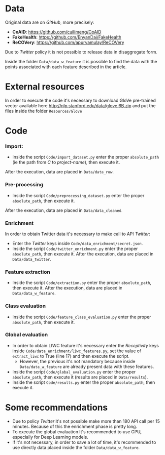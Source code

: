 # Data

Original data are on _GitHub_, more precisely:
- **CoAID**: https://github.com/cuilimeng/CoAID
- **FakeHealth**: https://github.com/EnyanDai/FakeHealth
- **ReCOVery**: https://github.com/apurvamulay/ReCOVery

Due to _Twitter_ policy it is not possible to release data in disaggregate form.

Inside the folder `Data/data_w_feature` it is possible to find the data with the points associated with each feature described in the article.



# External resources
In order to execute the code it's necessary to download GloVe pre-trained vector available here http://nlp.stanford.edu/data/glove.6B.zip and put the files inside the folder ```Resources/Glove```



# Code

### Import:
- Inside the script ```Code/import_dataset.py``` enter the proper ```absolute_path``` (ie the path from _C_ to _project-name_), then execute it.

After the execution, data are placed in `Data/data_row`.

### Pre-processing
- Inside the script ```Code/preprocessing_dataset.py``` enter the proper ```absolute_path```, then execute it.

After the execution, data are placed in `Data/data_cleaned`.

### Enrichment

In order to obtain Twitter data it's necessary to make call to API _Twitter_:
- Enter the _Twitter_ keys  inside `Code/data_enrichment/secret.json`.
- Inside the script ```Code/twitter_enrichment.py``` enter the proper ```absolute_path```, then execute it.
After the execution, data are placed in `Data/data_twitter`.

### Feature extraction

- Inside the script ```Code/extraction.py``` enter the proper ```absolute_path```, then execute it.
After the execution, data are placed in `Data/data_w_feature`.

### Class evaluation

- Inside the script ```Code/feature_class_evaluation.py``` enter the proper ```absolute_path```, then execute it.

### Global evaluation

- In order to obtain LIWC feature it's necessary enter the _Receptivity_ keys inside ```Code/data_enrichment/liwc_features.py```, set the value of `extract_liwc` to True (line 17) and then execute the script.
    - However, the previous it's not mandatory because inside `Data/data_w_feature` are already present data with these features.  
- Inside the script ```Code/global_evaluation.py``` enter the proper ```absolute_path```, then execute it (results are placed in `Data/results`).
- Inside the script ```Code/results.py``` enter the proper ```absolute_path```, then execute it.



# Some recommendations
- Due to policy _Twitter_ it's not possible make more than 180 API call per 15 minutes. Because of this the enrichment phase is pretty long.
- To execute the global evaluation It's recommended to use GPU, especially for Deep Learning models.
- If it's not necessary, in order to save a lot of time, it's recommended to use directly data placed inside the folder `Data/data_w_feature`.
